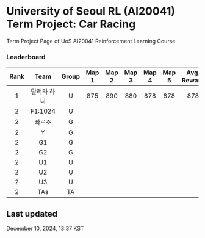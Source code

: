 # University of Seoul RL (AI20041) Term Project: Car Racing

Term Project Page of UoS AI20041 Reinforcement Learning Course
 
### Leaderboard

|  Rank    |         Team                   |  Group  |  Map 1  |  Map 2  |   Map 3  |  Map 4  |  Map 5  | Avg. Reward |
|:--------:|:------------------------------:|:-------:|:-------:|:-------:|:-------:|:-------:|:-------:|:---------:|
|     1    |             달려라 하니              |    U    |  875  |  890   |  880  |  878  |  878   |   878  |
|     2    |             F1:1024              |    U    |         |          |          |          |          |
|     2    |             빠르조              |    G    |          |          |          |          |          |
|     2    |             Y              |    G    |          |          |          |          |          |
|     2    |             G1              |    G    |          |          |          |          |          |
|     2    |             G2              |    G    |          |          |          |          |          |
|     2    |             U1              |    U    |          |          |          |          |          |
|     2    |           U2              |    U    |          |          |          |          |          |
|     2    |            U3             |    U    |          |          |          |          |          |
|     2    |            TAs                 |   TA    |          |          |          |          |          |


## Last updated
December 10, 2024, 13:37 KST
